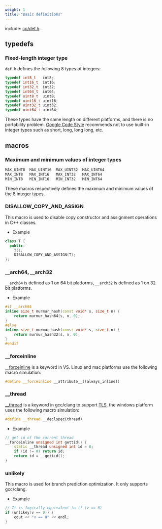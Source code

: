 ```yaml
---
weight: 1
title: "Basic definitions"
---
```


include: [co/def.h](https://github.com/idealvin/coost/blob/master/include/co/def.h).


## typedefs


### Fixed-length integer type

`def.h` defines the following 8 types of integers:

```cpp
typedef int8_t   int8;
typedef int16_t  int16;
typedef int32_t  int32;
typedef int64_t  int64;
typedef uint8_t  uint8;
typedef uint16_t uint16;
typedef uint32_t uint32;
typedef uint64_t uint64;
```

These types have the same length on different platforms, and there is no portability problem. [Google Code Style](https://google.github.io/styleguide/cppguide.html#Integer_Types) recommends not to use built-in integer types such as short, long, long long, etc.




## macros


### Maximum and minimum values of integer types

```cpp
MAX_UINT8  MAX_UINT16  MAX_UINT32  MAX_UINT64
MAX_INT8   MAX_INT16   MAX_INT32   MAX_INT64
MIN_INT8   MIN_INT16   MIN_INT32   MIN_INT64
```

These macros respectively defines the maximum and minimum values of the 8 integer types.



### DISALLOW_COPY_AND_ASSIGN

This macro is used to disable copy constructor and assignment operations in C++ classes. 

- Example

```cpp
class T {
  public:
    T();
    DISALLOW_COPY_AND_ASSIGN(T);
};
```



### __arch64, __arch32

`__arch64` is defined as 1 on 64 bit platforms, `__arch32` is defined as 1 on 32 bit platforms.

- Example

```cpp
#if __arch64
inline size_t murmur_hash(const void* s, size_t n) {
    return murmur_hash64(s, n, 0);
}
#else
inline size_t murmur_hash(const void* s, size_t n) {
    return murmur_hash32(s, n, 0);
}
#endif
```



### __forceinline

[__forceinline](https://docs.microsoft.com/en-us/cpp/cpp/inline-functions-cpp?view=vs-2019#inline-__inline-and-__forceinline) is a keyword in VS. Linux and mac platforms use the following macro simulation:

```cpp
#define __forceinline __attribute__((always_inline))
```



### __thread

[__thread](https://gcc.gnu.org/onlinedocs/gcc-4.7.4/gcc/Thread-Local.html) is a keyword in gcc/clang to support [TLS](https://wiki.osdev.org/Thread_Local_Storage), the windows platform uses the following macro simulation:

```cpp
#define __thread __declspec(thread)
```

- Example

```cpp
// get id of the current thread
__forceinline unsigned int gettid() {
    static __thread unsigned int id = 0;
    if (id != 0) return id;
    return id = __gettid();
}
```



### unlikely

This macro is used for branch prediction optimization. It only supports gcc/clang.

- Example

```cpp
// It is logically equivalent to if (v == 0)
if (unlikey(v == 0)) {
    cout << "v == 0" << endl;
}
```
